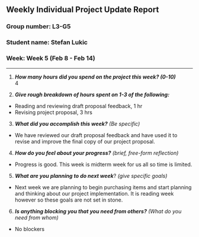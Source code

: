 ## Weekly Individual Project Update Report
### Group number: L3-G5
### Student name: Stefan Lukic
### Week: Week 5 (Feb 8 - Feb 14)
___
1. ***How many hours did you spend on the project this week? (0-10)***  
  4

2. ***Give rough breakdown of hours spent on 1-3 of the following:***
  - Reading and reviewing draft proposal feedback, 1 hr
  - Revising project proposal, 3 hrs

3. ***What did you accomplish this week?*** _(Be specific)_
  - We have reviewed our draft proposal feedback and have used it to revise and improve the final copy
  of our project proposal.

4. ***How do you feel about your progress?*** _(brief, free-form reflection)_
  - Progress is good. This week is midterm week for us all so time is limited.

5. ***What are you planning to do next week***? _(give specific goals)_
  - Next week we are planning to begin purchasing items and start planning and thinking about 
  our project implementation. It is reading week however so these goals are not set in stone.

6. ***Is anything blocking you that you need from others?*** _(What do you need from whom)_
  - No blockers
